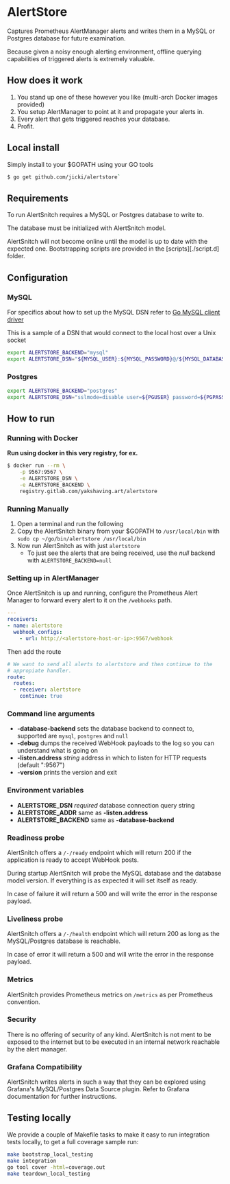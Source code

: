 # AlertStore

Captures Prometheus AlertManager alerts and writes them in a MySQL or
Postgres database for future examination.

Because given a noisy enough alerting environment, offline querying
capabilities of triggered alerts is extremely valuable.

## How does it work

1. You stand up one of these however you like (multi-arch Docker images provided)
1. You setup AlertManager to point at it and propagate your alerts in.
1. Every alert that gets triggered reaches your database.
1. Profit.


## Local install

Simply install to your $GOPATH using your GO tools

```sh
$ go get github.com/jicki/alertstore`
```

## Requirements

To run AlertSnitch requires a MySQL or Postgres database to write to.

The database must be initialized with AlertSnitch model.

AlertSnitch will not become online until the model is up to date with the
expected one. Bootstrapping scripts are provided in the [scripts][./script.d]
folder.

## Configuration

### MySQL

For specifics about how to set up the MySQL DSN refer to [Go MySQL client driver][1]

This is a sample of a DSN that would connect to the local host over a Unix socket

```bash
export ALERTSTORE_BACKEND="mysql"
export ALERTSTORE_DSN="${MYSQL_USER}:${MYSQL_PASSWORD}@/${MYSQL_DATABASE}"
```

### Postgres

```bash
export ALERTSTORE_BACKEND="postgres"
export ALERTSTORE_DSN="sslmode=disable user=${PGUSER} password=${PGPASSWORD} host=${PGHOST} database=${PGDATABASE}"
```

## How to run

### Running with Docker

**Run using docker in this very registry, for ex.**

```sh
$ docker run --rm \
    -p 9567:9567 \
    -e ALERTSTORE_DSN \
    -e ALERTSTORE_BACKEND \
    registry.gitlab.com/yakshaving.art/alertstore
```

### Running Manually

1. Open a terminal and run the following
1. Copy the AlertSnitch binary from your $GOPATH to `/usr/local/bin` with `sudo cp ~/go/bin/alertstore /usr/local/bin`
1. Now run AlertSnitch as with just `alertstore`
   - To just see the alerts that are being received, use the *null* backend with `ALERTSTORE_BACKEND=null`

### Setting up in AlertManager

Once AlertSnitch is up and running, configure the Prometheus Alert Manager to
forward every alert to it on the `/webhooks` path.

```yaml
---
receivers:
- name: alertstore
  webhook_configs:
    - url: http://<alertstore-host-or-ip>:9567/webhook
```

Then add the route

```yaml
# We want to send all alerts to alertstore and then continue to the
# appropiate handler.
route:
  routes:
  - receiver: alertstore
    continue: true
```

### Command line arguments

* **-database-backend** sets the database backend to connect to, supported are `mysql`, `postgres` and `null`
* **-debug** dumps the received WebHook payloads to the log so you can understand what is going on
* **-listen.address** _string_ address in which to listen for HTTP requests (default ":9567")
* **-version** prints the version and exit

### Environment variables

- **ALERTSTORE_DSN** *required* database connection query string
- **ALERTSTORE_ADDR** same as **-listen.address**
- **ALERTSTORE_BACKEND**  same as **-database-backend**

### Readiness probe

AlertSnitch offers a `/-/ready` endpoint which will return 200 if the
application is ready to accept WebHook posts.

During startup AlertSnitch will probe the MySQL database and the database
model version. If everything is as expected it will set itself as ready.

In case of failure it will return a 500 and will write the error in the
response payload.

### Liveliness probe

AlertSnitch offers a `/-/health` endpoint which will return 200 as long as
the MySQL/Postgres database is reachable.

In case of error it will return a 500 and will write the error in the
response payload.

### Metrics

AlertSnitch provides Prometheus metrics on `/metrics` as per Prometheus
convention.

### Security

There is no offering of security of any kind. AlertSnitch is not ment to be
exposed to the internet but to be executed in an internal network reachable
by the alert manager.

### Grafana Compatibility

AlertSnitch writes alerts in such a way that they can be explored using
Grafana's MySQL/Postgres Data Source plugin. Refer to Grafana documentation
for further instructions.

## Testing locally

We provide a couple of Makefile tasks to make it easy to run integration tests
locally, to get a full coverage sample run:

```sh
make bootstrap_local_testing
make integration
go tool cover -html=coverage.out
make teardown_local_testing
```

[1]: https://github.com/go-sql-driver/mysql
